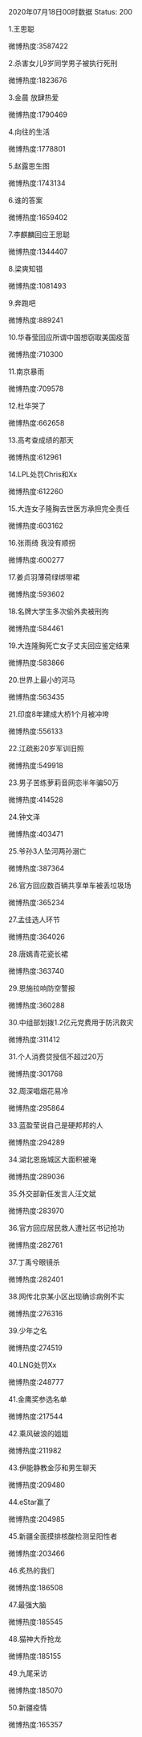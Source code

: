 2020年07月18日00时数据
Status: 200

1.王思聪

微博热度:3587422

2.杀害女儿9岁同学男子被执行死刑

微博热度:1823676

3.金晨 放肆热爱

微博热度:1790469

4.向往的生活

微博热度:1778801

5.赵露思生图

微博热度:1743134

6.谁的答案

微博热度:1659402

7.李麒麟回应王思聪

微博热度:1344407

8.梁爽知错

微博热度:1081493

9.奔跑吧

微博热度:889241

10.华春莹回应所谓中国想窃取美国疫苗

微博热度:710300

11.南京暴雨

微博热度:709578

12.杜华哭了

微博热度:662658

13.高考查成绩的那天

微博热度:612961

14.LPL处罚Chris和Xx

微博热度:612260

15.大连女子隆胸去世医方承担完全责任

微博热度:603162

16.张雨绮 我没有顺拐

微博热度:600277

17.姜贞羽薄荷绿绑带裙

微博热度:593602

18.名牌大学生多次偷外卖被刑拘

微博热度:584461

19.大连隆胸死亡女子丈夫回应鉴定结果

微博热度:583866

20.世界上最小的河马

微博热度:563435

21.印度8年建成大桥1个月被冲垮

微博热度:556133

22.江疏影20岁军训旧照

微博热度:549918

23.男子苦练萝莉音网恋半年骗50万

微博热度:414528

24.钟文泽

微博热度:403471

25.爷孙3人坠河两孙溺亡

微博热度:387364

26.官方回应数百辆共享单车被丢垃圾场

微博热度:365234

27.孟佳选人环节

微博热度:364026

28.唐嫣青花瓷长裙

微博热度:363740

29.恩施拉响防空警报

微博热度:360288

30.中组部划拨1.2亿元党费用于防汛救灾

微博热度:311412

31.个人消费贷授信不超过20万

微博热度:301768

32.周深唱烟花易冷

微博热度:295864

33.蓝盈莹说自己是硬邦邦的人

微博热度:294289

34.湖北恩施城区大面积被淹

微博热度:289036

35.外交部新任发言人汪文斌

微博热度:283970

36.官方回应居民救人遭社区书记抢功

微博热度:282761

37.丁禹兮眼镜杀

微博热度:282401

38.网传北京某小区出现确诊病例不实

微博热度:276316

39.少年之名

微博热度:274519

40.LNG处罚Xx

微博热度:248777

41.金鹰奖参选名单

微博热度:217544

42.乘风破浪的姐姐

微博热度:211982

43.伊能静教金莎和男生聊天

微博热度:209480

44.eStar赢了

微博热度:204985

45.新疆全面摸排核酸检测呈阳性者

微博热度:203466

46.炙热的我们

微博热度:186508

47.最强大脑

微博热度:185545

48.猫神大乔抢龙

微博热度:185155

49.九尾采访

微博热度:185070

50.新疆疫情

微博热度:165357

